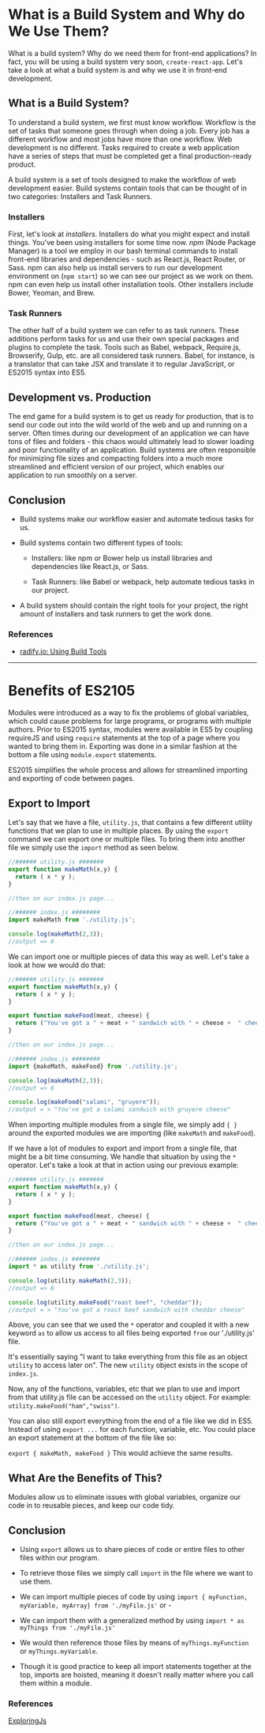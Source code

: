 # What is a Build System and Why do We Use Them?  

What is a build system? Why do we need them for front-end applications? In fact, you will be using a build system very 
soon, `create-react-app`. Let's take a look at what a build system is and why we use it in front-end development.

## What is a Build System?  

To understand a build system, we first must know workflow. Workflow is the set of tasks that someone goes through when 
doing a job. Every job has a different workflow and most jobs have more than one workflow. Web development is no different. 
Tasks required to create a web application have a series of steps that must be completed get a final production-ready product.

A build system is a set of tools designed to make the workflow of web development easier. Build systems contain tools that 
can be thought of in two categories: Installers and Task Runners.

### Installers  

First, let's look at *installers*. Installers do what you might expect and install things. You've been using installers 
for some time now. *npm* (Node Package Manager) is a tool we employ in our bash terminal commands to install front-end 
libraries and dependencies - such as React.js, React Router, or Sass. npm can also help us install servers to run our 
development environment on (`npm start`) so we can see our project as we work on them. npm can even help us install other 
installation tools. Other installers include Bower, Yeoman, and Brew.

### Task Runners  

The other half of a build system we can refer to as task runners. These additions perform tasks for us and use their own 
special packages and plugins to complete the task. Tools such as Babel, webpack, Require.js, Browserify, Gulp, etc. are 
all considered task runners. Babel, for instance, is a translator that can take JSX and translate it to regular JavaScript,
or ES2015 syntax into ES5.

## Development vs. Production  

The end game for a build system is to get us ready for production, that is to send our code out into the wild world of 
the web and up and running on a server. Often times during our development of an application we can have tons of files 
and folders - this chaos would ultimately lead to slower loading and poor functionality of an application. Build systems 
are often responsible for minimizing file sizes and compacting folders into a much more streamlined and efficient version 
of our project, which enables our application to run smoothly on a server.

## Conclusion  

* Build systems make our workflow easier and automate tedious tasks for us.

* Build systems contain two different types of tools:

  * Installers: like npm or Bower help us install libraries and dependencies like React.js, or Sass.
  
  * Task Runners: like Babel or webpack, help automate tedious tasks in our project.
  
* A build system should contain the right tools for your project, the right amount of installers and task runners to get the work done.

### References  

* [radify.io: Using Build Tools](http://radify.io/blog/using-build-tools/)

---

# Benefits of ES2105  

Modules were introduced as a way to fix the problems of global variables, which could cause problems for large programs, 
or programs with multiple authors. Prior to ES2015 syntax, modules were available in ES5 by coupling requireJS and using 
`require` statements at the top of a page where you wanted to bring them in. Exporting was done in a similar fashion at the 
bottom a file using `module.export` statements.

ES2015 simplifies the whole process and allows for streamlined importing and exporting of code between pages.

## Export to Import  

Let's say that we have a file, `utility.js`, that contains a few different utility functions that we plan to use in 
multiple places. By using the `export` command we can export one or multiple files. To bring them into another file we 
simply use the `import` method as seen below.

```javascript
//###### utility.js #######
export function makeMath(x,y) {
  return ( x * y );
}

//then on our index.js page...

//###### index.js ########
import makeMath from './utility.js';

console.log(makeMath(2,3));
//output => 6
```

We can import one or multiple pieces of data this way as well. Let's take a look at how we would do that:

```javascript
//###### utility.js #######
export function makeMath(x,y) {
  return ( x * y );
}

export function makeFood(meat, cheese) {
  return ("You've got a " + meat + " sandwich with " + cheese +  " cheese.");
}

//then on our index.js page...

//###### index.js ########
import {makeMath, makeFood} from './utility.js';

console.log(makeMath(2,3));
//output => 6

console.log(makeFood("salami", "gruyere"));
//output = > "You've got a salami sandwich with gruyere cheese"
```

When importing multiple modules from a single file, we simply add `{ }` around the exported modules we are importing 
(like `makeMath` and `makeFood`).

If we have a lot of modules to export and import from a single file, that might be a bit time consuming. We handle that 
situation by using the `*` operator. Let's take a look at that in action using our previous example:

```javascript
//###### utility.js #######
export function makeMath(x,y) {
  return ( x * y );
}

export function makeFood(meat, cheese) {
  return ("You've got a " + meat + " sandwich with " + cheese +  " cheese.");
}

//then on our index.js page...

//###### index.js ########
import * as utility from './utility.js';

console.log(utility.makeMath(2,3));
//output => 6

console.log(utility.makeFood("roast beef", "cheddar"));
//output = > "You've got a roast beef sandwich with cheddar cheese"
```

Above, you can see that we used the `*` operator and coupled it with a new keyword `as` to allow us access to all files 
being exported `from` our './utility.js' file.

It's essentially saying "I want to take everything from this file as an object `utility` to access later on". The new 
`utility` object exists in the scope of `index.js`.

Now, any of the functions, variables, etc that we plan to use and import from that utility.js file can be accessed on 
the `utility` object. For example:` utility.makeFood("ham","swiss")`.

You can also still export everything from the end of a file like we did in ES5. Instead of using `export ...` for each 
function, variable, etc. You could place an export statement at the bottom of the file like so:

`export { makeMath, makeFood }` This would achieve the same results.

## What Are the Benefits of This?  

Modules allow us to eliminate issues with global variables, organize our code in to reusable pieces, and keep our code tidy.

## Conclusion  

* Using `export` allows us to share pieces of code or entire files to other files within our program.

* To retrieve those files we simply call `import` in the file where we want to use them.

* We can import multiple pieces of code by using `import { myFunction, myVariable, myArray} from './myFile.js'` or -

* We can import them with a generalized method by using `import * as myThings from './myFile.js'`

* We would then reference those files by means of `myThings.myFunction` or `myThings.myVariable`.

* Though it is good practice to keep all import statements together at the top, imports are hoisted, meaning it doesn't really matter where you call them within a module.

### References  

[ExploringJs](http://exploringjs.com/es6/ch_modules.html)
